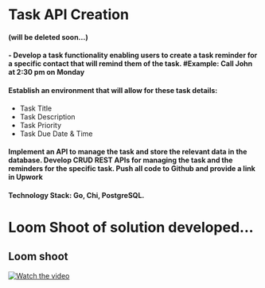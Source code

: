 # Task API Creation
#### (will be deleted soon...)

#### - Develop a task functionality enabling users to create a task reminder for a specific contact that will remind them of the task. #Example: Call John at 2:30 pm on Monday

#### Establish an environment that will allow for these task details:

- Task Title
- Task Description
- Task Priority
- Task Due Date & Time

#### Implement an API to manage the task and store the relevant data in the database. Develop CRUD REST APIs for managing the task and the reminders for the specific task. Push all code to Github and provide a link in Upwork

#### Technology Stack: Go, Chi, PostgreSQL.

# Loom Shoot of solution developed...
## Loom shoot

[![Watch the video](https://static-00.iconduck.com/assets.00/loom-icon-512x155-uq8gnrp3.png)](https://www.loom.com/share/97534584073f43dab67d6cb8c6b0189d?sid=5a6d0d2c-07e9-48d3-ac6f-5109a5f92a06)
